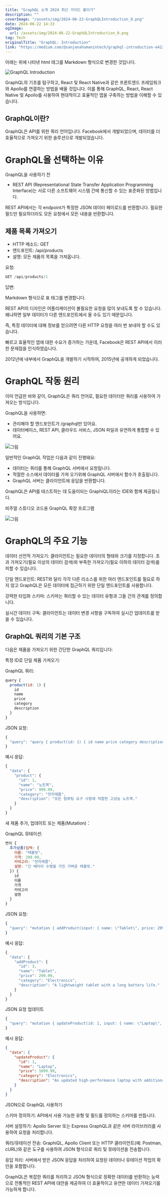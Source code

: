 ```yaml
---
title: "GraphQL 소개 2024 최신 가이드 붙이기"
description: ""
coverImage: "/assets/img/2024-06-22-GraphQLIntroduction_0.png"
date: 2024-06-22 14:33
ogImage: 
  url: /assets/img/2024-06-22-GraphQLIntroduction_0.png
tag: Tech
originalTitle: "GraphQL: Introduction"
link: "https://medium.com/@sanjanahumanintech/graphql-introduction-e422185b0a85"
---
```



아래는 위에 나타낸 html 태그를 Markdown 형식으로 변경한 것입니다.


![GraphQL Introduction](/assets/img/2024-06-22-GraphQLIntroduction_0.png)

GraphQL의 기초를 탐구하고, React 및 React Native과 같은 프론트엔드 프레임워크와 Apollo를 연결하는 방법을 배울 것입니다. 이를 통해 GraphQL, React, React Native 및 Apollo를 사용하여 현대적이고 효율적인 앱을 구축하는 방법을 이해할 수 있습니다.

## GraphQL이란?

GraphQL은 API를 위한 쿼리 언어입니다. Facebook에서 개발되었으며, 데이터를 더 효율적으로 가져오기 위한 솔루션으로 개발되었습니다.


<div class="content-ad"></div>

# GraphQL을 선택하는 이유

GraphQL을 사용하기 전

- REST API (Representational State Transfer Application Programming Interface)는 서로 다른 소프트웨어 시스템 간에 통신할 수 있는 표준화된 방법입니다.

REST API에서는 각 endpoint가 특정한 JSON 데이터 페이로드를 반환합니다. 필요한 필드만 필요하더라도 모든 요청에서 모든 내용을 반환합니다.

<div class="content-ad"></div>

## 제품 목록 가져오기

- HTTP 메소드: GET
- 엔드포인트: /api/products
- 설명: 모든 제품의 목록을 가져옵니다.

요청:

```js
GET /api/products/1
```

<div class="content-ad"></div>

답변:

Markdown 형식으로 표 태그를 변경합니다.

REST API의 디자인은 어플리케이션이 불필요한 요청을 많이 보내도록 할 수 있습니다. 왜냐하면 일부 데이터가 다른 엔드포인트에서 올 수도 있기 때문입니다.

즉, 특정 데이터에 대해 정보를 얻으려면 다른 HTTP 요청을 여러 번 보내야 할 수도 있습니다.

<div class="content-ad"></div>

빠르고 효율적인 앱에 대한 수요가 증가하는 가운데, Facebook은 REST API에서 이러한 문제점을 인식하였습니다.

2012년에 내부에서 GraphQL을 개발하기 시작하여, 2015년에 공개하게 되었습니다.

# GraphQL 작동 원리

이미 언급한 바와 같이, GraphQL은 쿼리 언어로, 필요한 데이터만 쿼리를 사용하여 가져오는 방식입니다.

<div class="content-ad"></div>

GraphQL을 사용하면:

- 관리해야 할 엔드포인트가 /graphql만 있어요.
- 데이터베이스, REST API, 클라우드 서비스, JSON 파일과 유연하게 통합할 수 있어요.

![그림](/assets/img/2024-06-22-GraphQLIntroduction_1.png)

일반적인 GraphQL 작업은 다음과 같이 진행돼요:

<div class="content-ad"></div>

- 데이터는 쿼리를 통해 GraphQL 서버에서 요청됩니다.
- 적절한 소스에서 데이터를 가져 오기위해 GraphQL 서버에서 함수가 호출됩니다.
- GraphQL 서버는 클라이언트에 응답을 반환합니다.

GraphQL은 API를 테스트하는 데 도움이되는 GraphiQL이라는 IDE와 함께 제공됩니다.

비주얼 스튜디오 코드용 GraphQL 확장 프로그램

![그림](/assets/img/2024-06-22-GraphQLIntroduction_2.png)

<div class="content-ad"></div>

# GraphQL의 주요 기능

데이터 선언적 가져오기: 클라이언트는 필요한 데이터의 형태와 크기를 지정합니다. 초과 가져오기(필요 이상의 데이터 검색)와 부족한 가져오기(필요 이하의 데이터 검색)를 피할 수 있습니다.

단일 엔드포인트: REST와 달리 각각 다른 리소스를 위한 여러 엔드포인트를 필요로 하지 않고 GraphQL은 모든 데이터에 접근하기 위한 단일 엔드포인트를 사용합니다.

강력한 타입화 스키마: 스키마는 쿼리할 수 있는 데이터 유형과 그들 간의 관계를 정의합니다.

<div class="content-ad"></div>

실시간 데이터 구독: 클라이언트는 데이터 변경 사항을 구독하여 실시간 업데이트를 받을 수 있습니다.

## GraphQL 쿼리의 기본 구조

다음은 제품을 가져오기 위한 간단한 GraphQL 쿼리입니다:

특정 ID로 단일 제품 가져오기:

<div class="content-ad"></div>

GraphQL 쿼리:

```js
query {
  product(id: 1) {
    id
    name
    price
    category
    description
  }
}
```

JSON 요청:

```js
{
  "query": "query { product(id: 1) { id name price category description } }"
}
```

<div class="content-ad"></div>

예시 응답:

```js
{
  "data": {
    "product": {
      "id": 1,
      "name": "노트북",
      "price": 999.99,
      "category": "전자제품",
      "description": "모든 컴퓨팅 요구 사항에 적합한 고성능 노트북."
    }
  }
}
```

새 제품 추가, 업데이트 또는 제품(Mutation)：

GraphQL 뮤테이션:

<div class="content-ad"></div>

```js
변이 {
  추가상품(입력: {
    이름: "태블릿",
    가격: 299.99,
    카테고리: "전자제품",
    설명: "긴 배터리 수명을 가진 가벼운 태블릿."
  }) {
    id
    이름
    가격
    카테고리
    설명
  }
}
```

JSON 요청:

```js
{
  "query": "mutation { addProduct(input: { name: \"Tablet\", price: 299.99, category: \"Electronics\", description: \"A lightweight tablet with a long battery life.\" }) { id name price category description } }"
}
```

예시 응답:

<div class="content-ad"></div>

```js
{
  "data": {
    "addProduct": {
      "id": 3,
      "name": "Tablet",
      "price": 299.99,
      "category": "Electronics",
      "description": "A lightweight tablet with a long battery life."
    }
  }
}
```

JSON 요청 업데이트

```js
{
  "query": "mutation { updateProduct(id: 1, input: { name: \"Laptop\", price: 1099.99, category: \"Electronics\", description: \"An updated high-performance laptop with additional features.\" }) { id name price category description } }"
}
```

예시 응답:

<div class="content-ad"></div>

```json
{
  "data": {
    "updateProduct": {
      "id": 1,
      "name": "Laptop",
      "price": 1099.99,
      "category": "Electronics",
      "description": "An updated high-performance laptop with additional features."
    }
  }
}
```

JSON으로 GraphQL 사용하기

스키마 정의하기: API에서 사용 가능한 유형 및 필드를 정의하는 스키마를 만듭니다.

서버 설정하기: Apollo Server 또는 Express GraphQL과 같은 서버 라이브러리를 사용하여 요청을 처리합니다.

<div class="content-ad"></div>

쿼리/뮤테이션 전송: GraphiQL, Apollo Client 또는 HTTP 클라이언트(예: Postman, cURL)와 같은 도구를 사용하여 JSON 형식으로 쿼리 및 뮤테이션을 전송합니다.

응답 처리: 서버에서 받은 JSON 응답을 처리하여 요청된 데이터나 뮤테이션 작업의 확인을 포함합니다.

GraphQL은 복잡한 쿼리를 처리하고 JSON 형식으로 정확한 데이터를 반환하는 능력으로 전통적인 REST API에 대안을 제공하여 더 효율적이고 유연한 데이터 가져오기를 가능하게 합니다.
